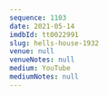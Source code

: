 ```yaml
---
sequence: 1103
date: 2021-05-14
imdbId: tt0022991
slug: hells-house-1932
venue: null
venueNotes: null
medium: YouTube
mediumNotes: null
---
```

